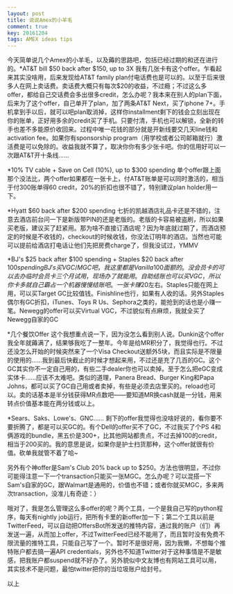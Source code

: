 ```yaml
---
layout: post
title: 说说Amex的小羊毛
comment: true
key: 20161204
tags: AMEX ideas tips
---
```


今天简单说几个Amex的小羊毛，以及薅的思路吧，包括已经过期的和还在进行的。*AT&T bill $50 back after $150, up to 3X
我有几张卡有这个offer。乍看起来其实没啥用，后来发现给AT&T family plan付电话费也是可以的。以至于后来很多人在网上卖话费。卖话费大概只有每次$20的收益，不过瘾；不过这么多offer，都给自己交话费会多出很多credit，怎么办呢？我本来在别人的plan下面，后来为了这个offer，自己单开了plan，加了两条AT&T Next，买了iphone 7+。手机拿到手以后，就可以吧plan取消掉，这样你installment剩下的钱会立刻出现在你的账单，正好用多余的credit买了手机。只要付清，手机也可以解锁，全新的转手也差不多能原价收回来。过程中唯一花钱的部分就是开新线要交几天line钱和activation fee。如果你有sponsorship program（用学校或者公司邮箱就行）激活费是可以免除的。收益我就不算了，取决你你有多少张卡吧。你的信用好可以一次跟AT&T开十条线……

*10% TV cable + Save on Cell (10%), up to $300 spending
单个offer跟上面那个没法比，两个offer如果都在一张卡上，付AT&T账单是可以同时激活的，相当于付300账单得60 credit，20%的折扣也很不错了，特别建议plan holder用一下。

*Hyatt $60 back after $200 spending
七折的凯越酒店礼品卡还是不错的，注意去酒店前台问一下是新版带PIN的还是老版的。老版的卡容易被盗刷，所以如果买老版，建议买了赶紧用。那为啥不直接订酒店呢？因为年底就过期了，而酒店预定的时候是不收钱的，checkout的时候收钱，你没法订明年的酒店。当然也可能可以提前给酒店打电话让他们先把房费charge了，但我没试过，YMMV

*BJ's $25 back after $100 spending + Staples $20 back after $100 spending
BJ's买VGC/MGC吧，我这里都是Vanilla 100面额的。没会员卡的可以去办临时会员卡三个月试用，现场办了就能用。自助结账也可以买VGC，所以你卡多就自己霸占一个机器慢慢结账吧。一张卡赚$20左右。Staples只能在网上用，可以买Target GC比较值钱。Finishline也行，如果有人收的话。另外Staples偶尔有GC折扣，iTunes、Toys R Us、Sephora之类的，能抢到的话也是小赚一笔。Newegg的offer可以买Virtual VGC，不过貌似有点麻烦，我就全买了Newegg自家的GC

*几个餐饮Offer
这个我想重点说一下，因为没怎么看到别人说。Dunkin这个offer我全年就薅满了，结果够我吃了一整年。今年是给MR积分了，我觉得也行。不过还没怎么开始的时候突然来了一个Visa Checkout送额外5块，而且实际是不限量的使用的……我到最后快截止的时候才想起来用，不过还是充了几百的GC。这个GC其实你不一定自己用的，有些二手dealer你也可以卖掉。至于怎么把eGC变成实体卡……应该不太难吧。类似的道理，Panera Bread、Burger King和Papa Johns，都可以买了GC自己用或者卖掉，有些是必须去店里买的。reload也可以。卖的话基本是半分钱获得MR点数吧——要知道MR换cash就是一分钱，用来转点价值基本能在两分钱或以上。

*Sears、Saks、Lowe's、GNC……
剩下的offer我觉得也没啥好说的，看你要不要折腾了，都是可以买GC的。有个Dell的offer买不了GC，不过我买了个PS 4和俩游戏的bundle，黑五价是300+，比其他网站都贵点，不过去掉100的credit，相当于200买的。我的意思是说，如果你是护士扫货那种，这个offer就很有价值。砍单我就管不着了哈~

另外有个神offer是Sam's Club 20% back up to $250。方法也很明显，不过你可能得注意一下一个transaction只能买一张MGC。怎么办呢？可以混搭一下Sam's自家的GC，跟Walmart是通用的，价值也不错；或者你就买MGC，多来两次transaction，没准儿有奇迹：）

哦对了，我是怎么管理这么多offer的呢？两个工具，一个是我自己写的python程序，每天有nightly job运行，把所有卡里的新offer加一下；第二个工具以前是TwitterFeed，可以自动把OffersBot所发送的推特内容，通过我的账户（们）再发送一遍，从而加上offer，不过TwitterFeed已经不能用了，而且暂时没有免费不限流量的推特工具，只能自己写了一个。暂时不是很好用，因为我懒，不想每个推特账户都去搞一遍API credentials，另外也不知道Twitter对于这种事情是不是敏感，把我账户都suspend就不好办了。另外貌似中文友博也有网站工具可以用，其实技术不是问题，最怕twitter把你的当垃圾账户给封号。

以上

 

 

 
